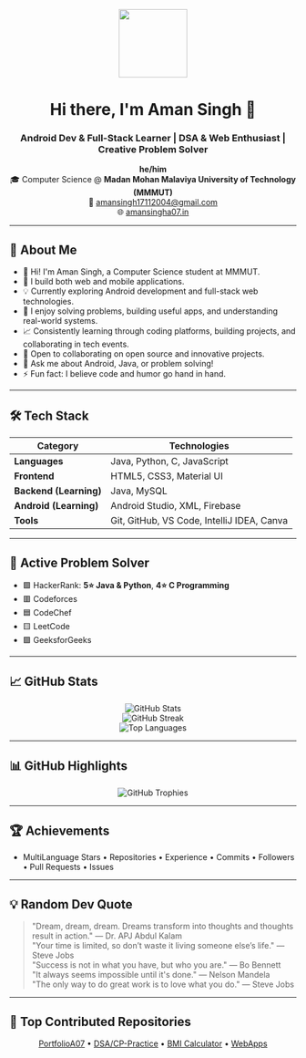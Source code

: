 <!-- Profile Header -->
<p align="center">
  <img src="https://avatars.githubusercontent.com/u/180750425?s=400&u=862a9ba0baeff7573a8ea41bbbe6bc02439a3930&v=4" width="120" />
</p>

<h1 align="center">Hi there, I'm Aman Singh 👋</h1>
<h3 align="center">Android Dev & Full-Stack Learner | DSA & Web Enthusiast | Creative Problem Solver</h3>

<p align="center">
  <b>he/him</b> <br>
  🎓 Computer Science @ <b>Madan Mohan Malaviya University of Technology (MMMUT)</b> <br>
  📧 <a href="mailto:amansingh17112004@gmail.com">amansingh17112004@gmail.com</a> <br>
  🌐 <a href="https://aman-singh-07.github.io/PortfolioA07/">amansingha07.in</a>
</p>

---

## 🚀 About Me

- 👋 Hi! I'm Aman Singh, a Computer Science student at MMMUT.  
- 🔧 I build both web and mobile applications.  
- 💡 Currently exploring Android development and full-stack web technologies.  
- 🧩 I enjoy solving problems, building useful apps, and understanding real-world systems.  
- 📈 Consistently learning through coding platforms, building projects, and collaborating in tech events.  
- 👯 Open to collaborating on open source and innovative projects.  
- 💬 Ask me about Android, Java, or problem solving!  
- ⚡ Fun fact: I believe code and humor go hand in hand.

---

## 🛠 Tech Stack

| Category              | Technologies                                      |
|----------------------|---------------------------------------------------|
| **Languages**         | Java, Python, C, JavaScript                       |
| **Frontend**          | HTML5, CSS3, Material UI                          |
| **Backend (Learning)**| Java, MySQL                                       |
| **Android (Learning)**| Android Studio, XML, Firebase                     |
| **Tools**             | Git, GitHub, VS Code, IntelliJ IDEA, Canva        |

---

## 🧩 Active Problem Solver

- 🟩 HackerRank: **5⭐ Java & Python**, **4⭐ C Programming**  
- 🟥 Codeforces  
- 🟦 CodeChef  
- 🟨 LeetCode  
- 🟪 GeeksforGeeks  

---

## 📈 GitHub Stats

<p align="center">
  <img src="https://github-readme-stats.vercel.app/api?username=Aman-Singh-07&show_icons=true&theme=tokyonight&hide_border=true" alt="GitHub Stats" />
  <br />
  <img src="https://streak-stats.demolab.com?user=Aman-Singh-07&theme=tokyonight&hide_border=true" alt="GitHub Streak" />
  <br />
  <img src="https://github-readme-stats.vercel.app/api/top-langs/?username=Aman-Singh-07&layout=compact&theme=tokyonight&hide_border=true" alt="Top Languages" />
</p>

---

## 📊 GitHub Highlights

<p align="center">
  <img src="https://github-profile-trophy.vercel.app/?username=Aman-Singh-07&theme=tokyonight&margin-w=15&margin-h=15&no-frame=true" alt="GitHub Trophies" />
</p>

---

## 🏆 Achievements

- MultiLanguage Stars • Repositories • Experience • Commits • Followers • Pull Requests • Issues  

---

## 💡 Random Dev Quote

> "Dream, dream, dream. Dreams transform into thoughts and thoughts result in action." — Dr. APJ Abdul Kalam  
> "Your time is limited, so don’t waste it living someone else’s life." — Steve Jobs  
> "Success is not in what you have, but who you are." — Bo Bennett  
> "It always seems impossible until it's done." — Nelson Mandela  
> "The only way to do great work is to love what you do." — Steve Jobs

---

## 📌 Top Contributed Repositories

<p align="center">
  <a href="https://github.com/Aman-Singh-07/PortfolioA07">PortfolioA07</a> •
  <a href="https://github.com/Aman-Singh-07/Daily-CP-in-Java">DSA/CP-Practice</a> •
  <a href="https://github.com/Aman-Singh-07/BMI-Calculator">BMI Calculator</a> •
  <a href="https://github.com/Aman-Singh-07/raja-mantri-chor-sipahi">WebApps</a>
</p>
